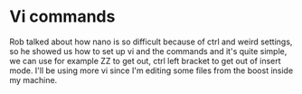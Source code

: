 # Vi commands

Rob talked about how nano is so difficult because of ctrl and weird settings, so he showed us how to set up vi and the commands and it's quite simple, we can use for example
ZZ to get out, ctrl left bracket to get out of insert mode. I'll be using more vi since I'm editing some files from the boost inside my machine.

